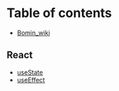 # Table of contents

* [Bomin\_wiki](README.md)

## React

* [useState](react/usestate.md)
* [useEffect](react/useeffect.md)
